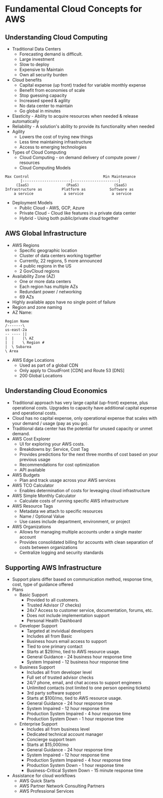 # Fundamental Cloud Concepts for AWS

## Understanding Cloud Computing

  * Traditional Data Centers
    * Forecasting demand is difficult.
    * Large investment
    * Slow to deploy
    * Expensive to Maintain
    * Own all security burden
  * Cloud benefits
    * Capital expense (up front) traded for variable monthly expense
    * Benefit from economies of scale
    * Stop guessing capacity
    * Increased speed & agility
    * No data center to maintain
    * Go global in minutes
  * Elasticity - Ability to acquire resources when needed & release automatically
  * Reliability - A solution's ability to provide its functionality when needed
  * Agility
    * Lowers the cost  of trying new things
    * Less time maintaining infrastructure
    * Access to emerging technologies
  * Types of Cloud Computing
    * Cloud Computing - on demand delivery of compute power / resources
    * Cloud Computing Models
```
Max Control                                  Min Maintenance
       |----------------------|---------------------|
     (IaaS)                 (PaaS)                (SaaS)
Infrastructure as         Platform as           Software as 
    a service              a service             a service
```
  * Deployment Models
    * Public Cloud - AWS, GCP, Azure
    * Private Cloud - Cloud like features in a private data center
    * Hybrid - Using both public/private cloud together

## AWS Global Infrastructure

  * AWS Regions
    * Specific geographic location
    * Cluster of data centers working together
    * Currently, 22 regions, 5 more announced
    * 4 public regions in the US
    * 2 GovCloud regions
  * Availability Zone (AZ)
    * One or more data centers
    * Each region has multiple AZs
    * Redundant power / networking
    * 69 AZs
  * Highly available apps have no single point of failure
  * Region and zone naming
  * AZ Name:
```
Region Name
/-------\
us-east-2a
-- ---- ||
|  |    |\ AZ
|  |    \ Region #
|  \ Subarea
\ Area
```
  * AWS Edge Locations
    * Used as part of a global CDN
    * Only apply to CloudFront [CDN] and Route 53 [DNS]
    * 200 Global Locations

## Understanding Cloud Economics

  * Traditional approach has very large capital (up-front) expense, plus operational costs. Upgrades 
    to capacity have additional capital expense and operational costs.
  * Cloud has no capital expense, only operational expense that scales with your demand / usage (pay as you go).
  * Traditional data center has the potential for unused capacity or unmet demand.
  * AWS Cost Explorer
    * UI for exploring your AWS costs.
    * Breakdowns by: Service, Cost Tag
    * Provides predictions for the next three months of cost based on your previous usage
    * Recommendations for cost optimization
    * API available
  * AWS Budgets
    * Plan and track usage across your AWS services
  * AWS TCO Calculator
    * Enables determination of costs for leveaging cloud infrastructure
  * AWS Simple Monthly Calculator
    * Calculate costs of running specific AWS infrastructure
  * AWS Resource Tags
    * Metadata we attach to specific resources
    * Name / Optional Value
    * Use cases include department, environment, or project
  * AWS Organizations
    * Allows for managing multiple accounts under a single master account
    * Provides consolidated billing for accounts with clean separation of costs between organizations
    * Centralize logging and security standards

## Supporting AWS Infrastructure

  * Support plans differ based on communication method, response time, cost, type of guidance offered
  * Plans
    * Basic Support
      * Provided to all customers.
      * Trusted Advisor (7 checks)
      * 24x7 Access to customer service, documentation, forums, etc.
      * Does not include implementation support
      * Personal Health Dashboard
    * Developer Support
      * Targeted at invividual developers
      * Includes all from Basic
      * Business hours email access to support
      * Tied to one primary contact
      * Starts at $29/mo, tied to AWS resource usage.
      * General Guidance - 24 business hour response time
      * System Impaired - 12 business hour response time
    * Business Support
      * Includes all from developer level
      * Full set of trusted advisor checks
      * 24/7 phone, email, and chat access to support engineers
      * Unlimited contacts (not limited to one person opening tickets)
      * 3rd party software support
      * Starts at $100/mo, tied to AWS resource usage.
      * General Guidance - 24 hour response time
      * System Impaired - 12 hour response time
      * Production System Impaired - 4 hour response time
      * Production System Down  - 1 hour response time
    * Enterprise Support
      * Includes all from business level
      * Dedicated technical account manager
      * Concierge support team
      * Starts at $15,000/mo
      * General Guidance - 24 hour response time
      * System Impaired - 12 hour response time
      * Production System Impaired - 4 hour response time
      * Production System Down  - 1 hour response time
      * Business-Critical System Down - 15 minute response time
  * Assistance for cloud workflows
    * AWS Quick Starts
    * AWS Partner Network Consulting Partners
    * AWS Professional Services
